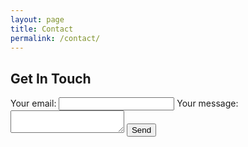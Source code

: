 ```yaml
---
layout: page
title: Contact
permalink: /contact/
---
```


## Get In Touch

<!-- Copied from Fromspree (under frang*******t@****) -->
<form
  action="https://formspree.io/f/manbdopv"
  method="POST"
>
  <label>
    Your email:
    <input type="email" name="email">
  </label>
  <label>
    Your message:
    <textarea name="message"></textarea>
  </label>
  <!-- your other form fields go here -->
  <button type="submit">Send</button>
</form>
